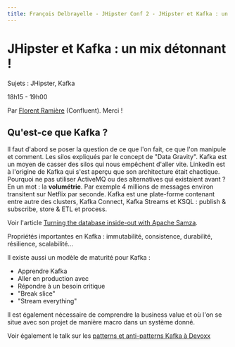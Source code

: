 ```yaml
---
title: François Delbrayelle - JHipster Conf 2 - JHipster et Kafka : un mix détonnant ! (notes)
---
```


# JHipster et Kafka : un mix détonnant !

Sujets : JHipster, Kafka

18h15 - 19h00

Par [Florent Ramière](https://twitter.com/framiere) (Confluent). Merci !

## Qu'est-ce que Kafka ?

Il faut d'abord se poser la question de ce que l'on fait, ce que l'on manipule et comment. Les silos expliqués par le concept de "Data Gravity". Kafka est un moyen de casser des silos qui nous empêchent d'aller vite. LinkedIn est à l'origine de Kafka qui s'est aperçu que son architecture était chaotique. Pourquoi ne pas utiliser ActiveMQ ou des alternatives qui existaient avant ? En un mot : la __volumétrie__. Par exemple 4 millions de messages environ transitent sur Netflix par seconde. Kafka est une plate-forme contenant entre autre des clusters, Kafka Connect, Kafka Streams et KSQL : publish & subscribe, store & ETL et process.

Voir l'article [Turning the database inside-out with Apache Samza](https://www.confluent.io/blog/turning-the-database-inside-out-with-apache-samza/).

Propriétés importantes en Kafka : immutabilité, consistence, durabilité, résilience, scalabilité...

Il existe aussi un modèle de maturité pour Kafka :
- Apprendre Kafka
- Aller en production avec
- Répondre à un besoin critique
- "Break slice"
- "Stream everything"

Il est également nécessaire de comprendre la business value et où l'on se situe avec son projet de manière macro dans un système donné.

Voir également le talk sur les [patterns et anti-patterns Kafka à Devoxx](https://www.youtube.com/watch?v=rp537D69CYw)